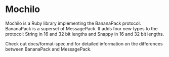 # Mochilo

Mochilo is a Ruby library implementing the BananaPack protocol. BananaPack is a superset
of MessagePack. It adds four new types to the protocol: String in 16 and 32 bit lengths
and Snappy in 16 and 32 bit lengths.

Check out docs/format-spec.md for detailed information on the differences between BananaPack
and MessagePack.
